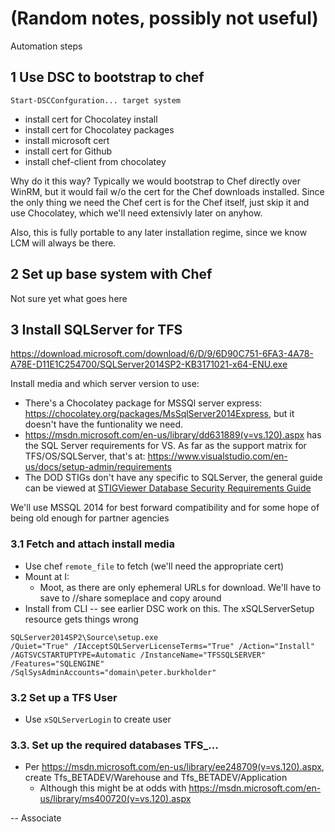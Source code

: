 
# (Random notes, possibly not useful)

Automation steps

## 1 Use DSC to bootstrap to chef

```
Start-DSCConfguration... target system
```

- install cert for Chocolatey install
- install cert for Chocolatey packages
- install microsoft cert
- install cert for Github
- install chef-client from chocolatey

Why do it this way? Typically we would bootstrap to Chef directly over WinRM,
but it would fail w/o the cert for the Chef downloads installed. Since the
only thing we need the Chef cert is for the Chef itself, just skip it and
use Chocolatey, which we'll need extensivly later on anyhow.

Also, this is fully portable to any later installation regime, since we
know LCM will always be there.


## 2 Set up base system with Chef

Not sure yet what goes here


## 3 Install SQLServer for TFS

https://download.microsoft.com/download/6/D/9/6D90C751-6FA3-4A78-A78E-D11E1C254700/SQLServer2014SP2-KB3171021-x64-ENU.exe


Install media and which server version to use:
- There's a Chocolatey package for MSSQl server express: https://chocolatey.org/packages/MsSqlServer2014Express, but it
doesn't have the funtionality we need.
- https://msdn.microsoft.com/en-us/library/dd631889(v=vs.120).aspx has the SQL
  Server requirements for VS. As far as the support matrix for
  TFS/OS/SQLServer, that's at: https://www.visualstudio.com/en-us/docs/setup-admin/requirements
- The DOD STIGs don't have any specific to SQLServer, the general guide can be
  viewed at [STIGViewer Database Security Requirements Guide](https://www.stigviewer.com/stig/database_security_requirements_guide/)

We'll use MSSQL 2014 for best forward compatibility and for some hope of being
old enough for partner agencies

### 3.1 Fetch and attach install media

- Use chef `remote_file` to fetch (we'll need the appropriate cert)
- Mount at I:
  - Moot, as there are only ephemeral URLs for download. We'll have to save
    to //share someplace and copy around
- Install from CLI -- see earlier DSC work on this. The xSQLServerSetup
  resource gets things wrong

```
SQLServer2014SP2\Source\setup.exe
/Quiet="True" /IAcceptSQLServerLicenseTerms="True" /Action="Install"
/AGTSVCSTARTUPTYPE=Automatic /InstanceName="TFSSQLSERVER" /Features="SQLENGINE"
/SqlSysAdminAccounts="domain\peter.burkholder"
```

### 3.2 Set up a TFS User

- Use `xSQLServerLogin` to create user

### 3.3. Set up the required databases TFS_...

- Per https://msdn.microsoft.com/en-us/library/ee248709(v=vs.120).aspx, create
      Tfs_BETADEV/Warehouse and Tfs_BETADEV/Application
  - Although this might be at odds with https://msdn.microsoft.com/en-us/library/ms400720(v=vs.120).aspx


-- Associate
